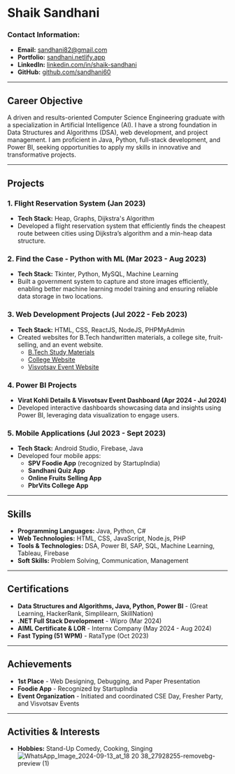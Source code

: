 # Shaik Sandhani

### Contact Information:
- **Email:** sandhani82@gmail.com
- **Portfolio:** [sandhani.netlify.app](https://sandhani.netlify.app/)
- **LinkedIn:** [linkedin.com/in/shaik-sandhani](https://www.linkedin.com/in/shaik-sandhani/)
- **GitHub:** [github.com/sandhani60](https://github.com/sandhani60)

---

## Career Objective
A driven and results-oriented Computer Science Engineering graduate with a specialization in Artificial Intelligence (AI). I have a strong foundation in Data Structures and Algorithms (DSA), web development, and project management. I am proficient in Java, Python, full-stack development, and Power BI, seeking opportunities to apply my skills in innovative and transformative projects.

---

## Projects

### 1. **Flight Reservation System (Jan 2023)**
   - **Tech Stack:** Heap, Graphs, Dijkstra's Algorithm
   - Developed a flight reservation system that efficiently finds the cheapest route between cities using Dijkstra’s algorithm and a min-heap data structure.

### 2. **Find the Case - Python with ML (Mar 2023 - Aug 2023)**
   - **Tech Stack:** Tkinter, Python, MySQL, Machine Learning
   - Built a government system to capture and store images efficiently, enabling better machine learning model training and ensuring reliable data storage in two locations.

### 3. **Web Development Projects (Jul 2022 - Feb 2023)**
   - **Tech Stack:** HTML, CSS, ReactJS, NodeJS, PHPMyAdmin
   - Created websites for B.Tech handwritten materials, a college site, fruit-selling, and an event website.
     - [B.Tech Study Materials](https://alexaboys.netlify.app/)
     - [College Website](https://pbrvits.netlify.app/)
     - [Visvotsav Event Website](https://visvotsav.in/)

### 4. **Power BI Projects**
   - **Virat Kohli Details & Visvotsav Event Dashboard (Apr 2024 - Jul 2024)**
   - Developed interactive dashboards showcasing data and insights using Power BI, leveraging data visualization to engage users.

### 5. **Mobile Applications (Jul 2023 - Sept 2023)**
   - **Tech Stack:** Android Studio, Firebase, Java
   - Developed four mobile apps:
     - **SPV Foodie App** (recognized by StartupIndia)
     - **Sandhani Quiz App**
     - **Online Fruits Selling App**
     - **PbrVits College App**

---

## Skills

- **Programming Languages:** Java, Python, C#
- **Web Technologies:** HTML, CSS, JavaScript, Node.js, PHP
- **Tools & Technologies:** DSA, Power BI, SAP, SQL, Machine Learning, Tableau, Firebase
- **Soft Skills:** Problem Solving, Communication, Management

---

## Certifications

- **Data Structures and Algorithms, Java, Python, Power BI** - (Great Learning, HackerRank, Simplilearn, SkillNation)
- **.NET Full Stack Development** - Wipro (Mar 2024)
- **AIML Certificate & LOR** - Internx Company (May 2024 - Aug 2024)
- **Fast Typing (51 WPM)** - RataType (Oct 2023)

---

## Achievements

- **1st Place** - Web Designing, Debugging, and Paper Presentation
- **Foodie App** - Recognized by StartupIndia
- **Event Organization** - Initiated and coordinated CSE Day, Fresher Party, and Visvotsav Events

---

## Activities & Interests

- **Hobbies:** Stand-Up Comedy, Cooking, Singing
![WhatsApp_Image_2024-09-13_at_18 20 38_27928255-removebg-preview (1)](https://github.com/user-attachments/assets/2a727fff-6a5e-48f7-a469-5e41d86534ea)


